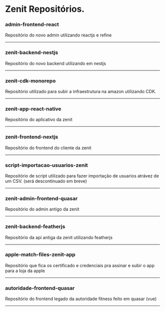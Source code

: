 # Zenit Repositórios.

### admin-frontend-react
Repositório do novo admin utilizando reactjs e refine

-----

### zenit-backend-nestjs
Repositório do novo backend utilizando em nestjs

-----

### zenit-cdk-monorepo
Repositório utilizado para subir a infraestrutura na amazon utilizando CDK.

-----

### zenit-app-react-native
Repositório do aplicativo da zenit

-----

### zenit-frontend-nextjs
Repositório do frontend do cliente da zenit

-----


### script-importacao-usuarios-zenit
Repositório de script utilizado para fazer importação de usuarios atrávez de um CSV. (será descontinuado em breve)

-----

### zenit-admin-frontend-quasar
Repositório do admin antigo da zenit

-----

### zenit-backend-featherjs
Repositório da api antiga da zenit utilizando featherjs

-----

### apple-match-files-zenit-app 
Repositório que fica os certificado e credenciais pra assinar e subir o app para a loja da apple

-----

### autoridade-frontend-quasar
Repositório do frontend legado da autoridade fitness feito em quasar (vue)

-----
